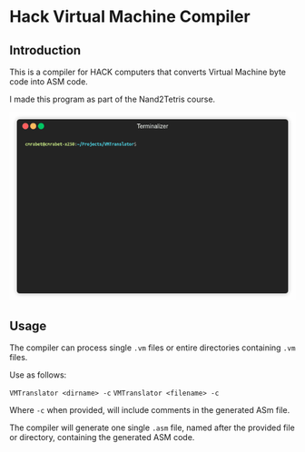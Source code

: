 # Hack Virtual Machine Compiler

## Introduction

This is a compiler for HACK computers that converts Virtual Machine byte code into ASM code.

I made this program as part of the Nand2Tetris course.

![HECK compiler in action](demo.gif)

## Usage

The compiler can process single `.vm` files or entire directories containing `.vm` files.

Use as follows:

`VMTranslator <dirname> -c`
`VMTranslator <filename> -c`

Where `-c` when provided, will include comments in the generated ASm file.

The compiler will generate one single `.asm` file, named after the provided file or directory, containing the generated ASM code.

